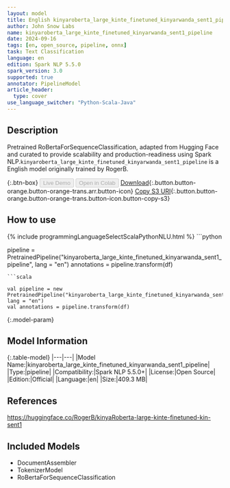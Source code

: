 ```yaml
---
layout: model
title: English kinyaroberta_large_kinte_finetuned_kinyarwanda_sent1_pipeline pipeline RoBertaForSequenceClassification from RogerB
author: John Snow Labs
name: kinyaroberta_large_kinte_finetuned_kinyarwanda_sent1_pipeline
date: 2024-09-16
tags: [en, open_source, pipeline, onnx]
task: Text Classification
language: en
edition: Spark NLP 5.5.0
spark_version: 3.0
supported: true
annotator: PipelineModel
article_header:
  type: cover
use_language_switcher: "Python-Scala-Java"
---
```


## Description

Pretrained RoBertaForSequenceClassification, adapted from Hugging Face and curated to provide scalability and production-readiness using Spark NLP.`kinyaroberta_large_kinte_finetuned_kinyarwanda_sent1_pipeline` is a English model originally trained by RogerB.

{:.btn-box}
<button class="button button-orange" disabled>Live Demo</button>
<button class="button button-orange" disabled>Open in Colab</button>
[Download](https://s3.amazonaws.com/auxdata.johnsnowlabs.com/public/models/kinyaroberta_large_kinte_finetuned_kinyarwanda_sent1_pipeline_en_5.5.0_3.0_1726505390726.zip){:.button.button-orange.button-orange-trans.arr.button-icon}
[Copy S3 URI](s3://auxdata.johnsnowlabs.com/public/models/kinyaroberta_large_kinte_finetuned_kinyarwanda_sent1_pipeline_en_5.5.0_3.0_1726505390726.zip){:.button.button-orange.button-orange-trans.button-icon.button-copy-s3}

## How to use



<div class="tabs-box" markdown="1">
{% include programmingLanguageSelectScalaPythonNLU.html %}
```python

pipeline = PretrainedPipeline("kinyaroberta_large_kinte_finetuned_kinyarwanda_sent1_pipeline", lang = "en")
annotations =  pipeline.transform(df)   

```
```scala

val pipeline = new PretrainedPipeline("kinyaroberta_large_kinte_finetuned_kinyarwanda_sent1_pipeline", lang = "en")
val annotations = pipeline.transform(df)

```
</div>

{:.model-param}
## Model Information

{:.table-model}
|---|---|
|Model Name:|kinyaroberta_large_kinte_finetuned_kinyarwanda_sent1_pipeline|
|Type:|pipeline|
|Compatibility:|Spark NLP 5.5.0+|
|License:|Open Source|
|Edition:|Official|
|Language:|en|
|Size:|409.3 MB|

## References

https://huggingface.co/RogerB/kinyaRoberta-large-kinte-finetuned-kin-sent1

## Included Models

- DocumentAssembler
- TokenizerModel
- RoBertaForSequenceClassification